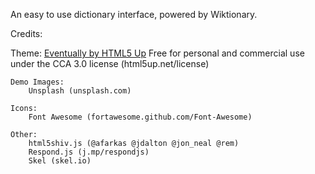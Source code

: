 An easy to use dictionary interface, powered by Wiktionary.

Credits:

  Theme: 
    [Eventually by HTML5 Up](html5up.net/eventually)
    Free for personal and commercial use under the CCA 3.0 license (html5up.net/license)
	
	Demo Images:
		Unsplash (unsplash.com)

	Icons:
		Font Awesome (fortawesome.github.com/Font-Awesome)

	Other:
		html5shiv.js (@afarkas @jdalton @jon_neal @rem)
		Respond.js (j.mp/respondjs)
		Skel (skel.io)

